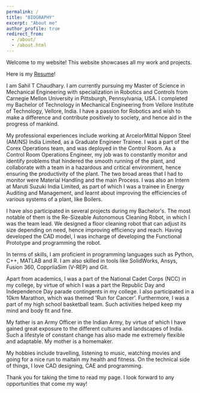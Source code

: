 ```yaml
---
permalink: /
title: "BIOGRAPHY"
excerpt: "About me"
author_profile: true
redirect_from: 
  - /about/
  - /about.html
---
```


Welcome to my website! This website showcases all my work and projects.

Here is my [Resume](http://sahiltchaudhary.github.io/files/Resume.pdf)!

I am Sahil T Chaudhary. I am currently pursuing my Master of Science in Mechanical Engineering with specialization in Robotics and Controls from Carnegie Mellon University in Pittsburgh, Pennsylvania, USA. I completed my Bachelor of Technology in Mechanical Engineering from Vellore Institute of Technology, Vellore, India.  I have a passion for Robotics and wish to make a difference and contribute positively to society, and hence aid in the progress of mankind.

My professional experiences include working at ArcelorMittal Nippon Steel (AM/NS) India Limited, as a Graduate Engineer Trainee. I was a part of the Corex Operations team, and was deployed in the Control Room. As a Control Room Operations Engineer, my job was to constantly monitor and identify problems that hindered the smooth running of the plant, and collaborate with a team in a hazardous and critical environment, hence ensuring the productivity of the plant. The two broad areas that I had to monitor were Material Handling and the main Process. I was also an Intern at Maruti Suzuki India Limited, as part of which I was a trainee in Energy Auditing and Management, and learnt about improving the efficiencies of various systems of a plant, like Boilers. 

I have also participated in several projects during my Bachelor's. The most notable of them is the Re-Sizeable Autonomous Cleaning Robot, in which I was the team lead. We designed a floor cleaning robot that can adjust its size depending on need, hence improving efficiency and reach. Having developed the CAD model, I was incharge of developing the Functional Prototype and programming the robot.

In terms of skills, I am proficient in programming languages such as Python, C++, MATLAB and R. I am also skilled in tools like SolidWorks, Ansys, Fusion 360, CopprliaSim (V-REP) and Git.

Apart from academics, I was a part of the National Cadet Corps (NCC) in my college, by virtue of which I was a part the Republic Day and Independence Day parade contingents in my college. I also participated in a 10km Marathon, which was themed 'Run for Cancer'. Furthermore, I was a part of my high school basketball team. Such activities helped keep my mind and body fit and fine.

My father is an Army Officer in the Indian Army, by virtue of which I have gained great exposure to the different cultures and landscapes of India. Such a lifestyle of constant change has also made me extremely flexible and adaptable. My mother is a homemaker.

My hobbies include travelling, listening to music, watching movies and going for a nice run to maitain my health and fitness. On the technical side of things, I love CAD designing, CAE and programming. 

Thank you for taking the time to read my page. I look forward to any opportunities that come my way!
